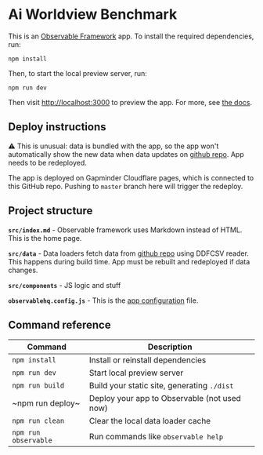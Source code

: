 # Ai Worldview Benchmark
This is an [Observable Framework](https://observablehq.com/framework/) app. To install the required dependencies, run:
```
npm install
```

Then, to start the local preview server, run:
```
npm run dev
```

Then visit <http://localhost:3000> to preview the app. For more, see [the docs](https://observablehq.com/framework/getting-started).

## Deploy instructions
⚠️ This is unusual: data is bundled with the app, so the app won't automatically show the new data when data updates on [github repo](https://github.com/open-numbers/ddf--gapminder--ai_worldview_benchmark.git). App needs to be redeployed.

The app is deployed on Gapminder Cloudflare pages, which is connected to this GitHub repo. Pushing to `master` branch here will trigger the redeploy.

## Project structure

**`src/index.md`** - Observable framework uses Markdown instead of HTML. This is the home page.

**`src/data`** - Data loaders fetch data from [github repo](https://github.com/open-numbers/ddf--gapminder--ai_worldview_benchmark.git) using DDFCSV reader. This happens during build time. App must be rebuilt and redeployed if data changes.

**`src/components`** - JS logic and stuff

**`observablehq.config.js`** - This is the [app configuration](https://observablehq.com/framework/config) file.

## Command reference

| Command           | Description                                              |
| ----------------- | -------------------------------------------------------- |
| `npm install`        | Install or reinstall dependencies                        |
| `npm run dev`        | Start local preview server                               |
| `npm run build`      | Build your static site, generating `./dist`              |
| ~npm run deploy~     | Deploy your app to Observable (not used now)             |
| `npm run clean`      | Clear the local data loader cache                        |
| `npm run observable` | Run commands like `observable help`                      |

